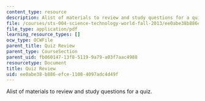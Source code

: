 ```yaml
---
content_type: resource
description: Alist of materials to review and study questions for a quiz.
file: /courses/sts-004-science-technology-world-fall-2013/ee0abe38b886efce11084097adc4d49f_MITSTS_004F13_quizprep.pdf
file_type: application/pdf
learning_resource_types: []
ocw_type: OCWFile
parent_title: Quiz Review
parent_type: CourseSection
parent_uid: fb060147-13f8-5119-9a79-a03f7aac4988
resourcetype: Document
title: Quiz Review
uid: ee0abe38-b886-efce-1108-4097adc4d49f
---
```

Alist of materials to review and study questions for a quiz.

